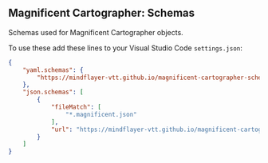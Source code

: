 ## Magnificent Cartographer: Schemas

Schemas used for Magnificent Cartographer objects.

To use these add these lines to your Visual Studio Code `settings.json`:

```json
{
    "yaml.schemas": {
        "https://mindflayer-vtt.github.io/magnificent-cartographer-schemas/magnificent-space.json": "*.magnificent.yml",
    },
    "json.schemas": [
        {
            "fileMatch": [
                "*.magnificent.json"
            ],
            "url": "https://mindflayer-vtt.github.io/magnificent-cartographer-schemas/magnificent-space.json"
        }
    ]
}
```